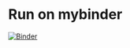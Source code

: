 # Run on mybinder
[![Binder](https://mybinder.org/badge_logo.svg)](https://mybinder.org/v2/gh/patrickhaddadteaching/errorsont1/main?urlpath=voila%2Frender%2Ferrorsont1_binder.ipynb)
